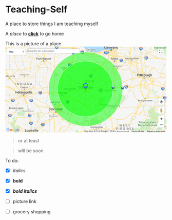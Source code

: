 # Teaching-Self
A place to store things I am teaching myself

A *place* to [**click**](https://github.com/WoodyProjects) to go home

This is a picture of a place ![and at least one circle](https://raw.githubusercontent.com/WoodyProjects/images/master/100%20vs%2075%20mile%20radius.bmp)

>or at least

>will be soon

To do:

-[x] *italics*

-[x] **bold**

-[x] ***bold italics***

-[ ] picture link

-[ ] grocery shopping
